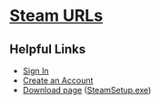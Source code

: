 [Steam URLs][project]
=====================

Helpful Links
-------------

  * [Sign In](https://steamcommunity.com/login/home/)
  * [Create an Account](https://store.steampowered.com/join/)
  * [Download page](https://store.steampowered.com/about/) ([SteamSetup.exe](http://media.steampowered.com/client/installer/SteamSetup.exe))

[project]: https://github.com/j-/steam-urls

